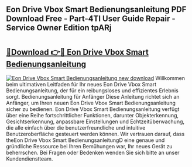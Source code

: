 ## Eon Drive Vbox Smart Bedienungsanleitung PDF Download Free - Part-4TI User Guide Repair - Service Owner Edition tpARj

# <h2><a href="http://df4f7ah.blite.top/?on=Eon+Drive+Vbox+Smart+Bedienungsanleitung">🔗Download 👉🔴 Eon Drive Vbox Smart Bedienungsanleitung</a></h2>

[![Eon Drive Vbox Smart Bedienungsanleitung new download](https://i.imgur.com/lujVjoI.png)](http://df4f7ah.blite.top/?on=Eon+Drive+Vbox+Smart+Bedienungsanleitung)
Willkommen beim ultimativen Leitfaden für Ihr neues Eon Drive Vbox Smart Bedienungsanleitung, der für ein reibungsloses und effizientes Erlebnis sorgt. Bedienungsanleitung für Anfänger Diese Anleitung richtet sich an Anfänger, um Ihren neuen Eon Drive Vbox Smart Bedienungsanleitung sicher zu bedienen. Eon Drive Vbox Smart Bedienungsanleitung verfügt über eine Reihe fortschrittlicher Funktionen, darunter Objekterkennung, Gesichtserkennung, anpassbare Einstellungen und Echtzeitüberwachung, die alle einfach über die benutzerfreundliche und intuitive Benutzeroberfläche gesteuert werden können. Wir vertrauen darauf, dass theEon Drive Vbox Smart BedienungsanleitungD eine genaue und gründliche Ressource bei Ihren Bemühungen war, Ihr neues Gerät zu beherrschen. Bei Fragen oder Bedenken wenden Sie sich bitte an unser Kundendienstteam.
